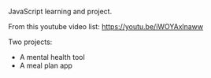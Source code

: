 JavaScript learning and project.

From this youtube video list: https://youtu.be/iWOYAxlnaww

Two projects:
- A mental health tool
- A meal plan app

